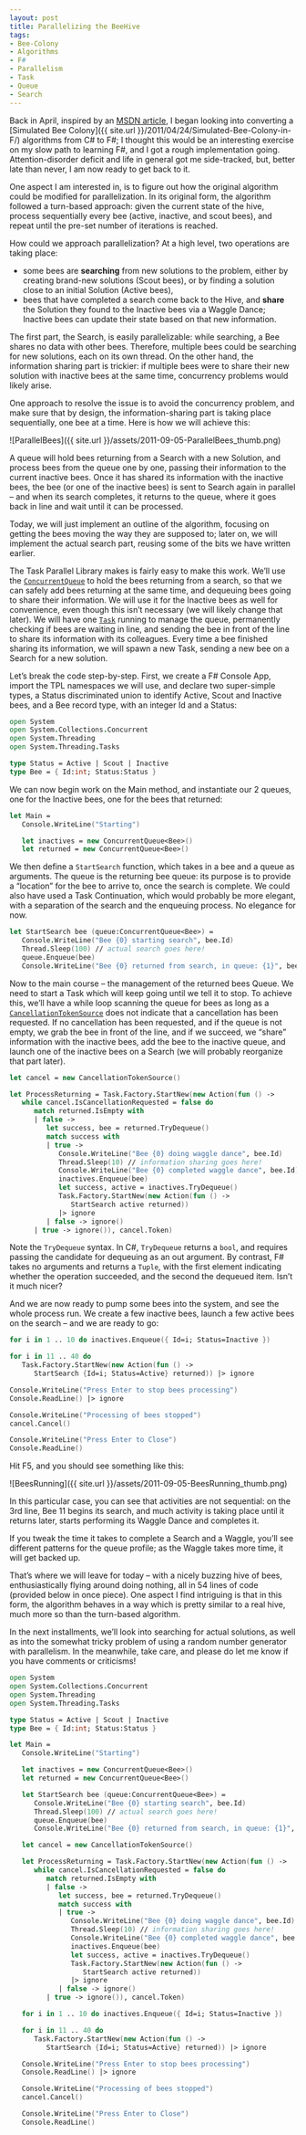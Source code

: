 ```yaml
---
layout: post
title: Parallelizing the BeeHive
tags:
- Bee-Colony
- Algorithms
- F#
- Parallelism
- Task
- Queue
- Search
---
```


Back in April, inspired by an [MSDN article](http://msdn.microsoft.com/en-us/magazine/gg983491.aspx), I began looking into converting a [Simulated Bee Colony]({{ site.url }}/2011/04/24/Simulated-Bee-Colony-in-F/) algorithms from C# to F#; I thought this would be an interesting exercise on my slow path to learning F#, and I got a rough implementation going. Attention-disorder deficit and life in general got me side-tracked, but, better late than never, I am now ready to get back to it.  

One aspect I am interested in, is to figure out how the original algorithm could be modified for parallelization. In its original form, the algorithm followed a turn-based approach: given the current state of the hive, process sequentially every bee (active, inactive, and scout bees), and repeat until the pre-set number of iterations is reached.  

How could we approach parallelization? At a high level, two operations are taking place:      

* some bees are **searching** from new solutions to the problem, either by creating brand-new solutions (Scout bees), or by finding a solution close to an initial Solution (Active bees),    
* bees that have completed a search come back to the Hive, and **share** the Solution they found to the Inactive bees via a Waggle Dance; Inactive bees can update their state based on that new information.   

The first part, the Search, is easily parallelizable: while searching, a Bee shares no data with other bees. Therefore, multiple bees could be searching for new solutions, each on its own thread. On the other hand, the information sharing part is trickier: if multiple bees were to share their new solution with inactive bees at the same time, concurrency problems would likely arise.  

One approach to resolve the issue is to avoid the concurrency problem, and make sure that by design, the information-sharing part is taking place sequentially, one bee at a time. Here is how we will achieve this:  

![ParallelBees]({{ site.url }}/assets/2011-09-05-ParallelBees_thumb.png)

A queue will hold bees returning from a Search with a new Solution, and process bees from the queue one by one, passing their information to the current inactive bees. Once it has shared its information with the inactive bees, the bee (or one of the inactive bees) is sent to Search again in parallel – and when its search completes, it returns to the queue, where it goes back in line and wait until it can be processed.  

<!--more-->

Today, we will just implement an outline of the algorithm, focusing on getting the bees moving the way they are supposed to; later on, we will implement the actual search part, reusing some of the bits we have written earlier.  

The Task Parallel Library makes is fairly easy to make this work. We’ll use the [`ConcurrentQueue`](http://msdn.microsoft.com/en-us/library/dd267265.aspx) to hold the bees returning from a search, so that we can safely add bees returning at the same time, and dequeuing bees going to share their information. We will use it for the Inactive bees as well for convenience, even though this isn’t necessary (we will likely change that later). We will have one [`Task`](http://msdn.microsoft.com/en-us/library/system.threading.tasks.task.aspx) running to manage the queue, permanently checking if bees are waiting in line, and sending the bee in front of the line to share its information with its colleagues. Every time a bee finished sharing its information, we will spawn a new Task, sending a new bee on a Search for a new solution.  

Let’s break the code step-by-step. First, we create a F# Console App, import the TPL namespaces we will use, and declare two super-simple types, a Status discriminated union to identify Active, Scout and Inactive bees, and a Bee record type, with an integer Id and a Status:  

``` fsharp
open System
open System.Collections.Concurrent
open System.Threading
open System.Threading.Tasks

type Status = Active | Scout | Inactive
type Bee = { Id:int; Status:Status }
``` 

We can now begin work on the Main method, and instantiate our 2 queues, one for the Inactive bees, one for the bees that returned:

``` fsharp
let Main =
   Console.WriteLine("Starting")

   let inactives = new ConcurrentQueue<Bee>()
   let returned = new ConcurrentQueue<Bee>()
``` 

We then define a `StartSearch` function, which takes in a bee and a queue as arguments. The queue is the returning bee queue: its purpose is to provide a “location” for the bee to arrive to, once the search is complete. We could also have used a Task Continuation, which would probably be more elegant, with a separation of the search and the enqueuing process. No elegance for now.

``` fsharp
let StartSearch bee (queue:ConcurrentQueue<Bee>) =
   Console.WriteLine("Bee {0} starting search", bee.Id)
   Thread.Sleep(100) // actual search goes here!
   queue.Enqueue(bee)
   Console.WriteLine("Bee {0} returned from search, in queue: {1}", bee.Id, queue.Count)
``` 

Now to the main course – the management of the returned bees Queue. We need to start a Task which will keep going until we tell it to stop. To achieve this, we’ll have a while loop scanning the queue for bees as long as a [`CancellationTokenSource`](http://msdn.microsoft.com/en-us/library/system.threading.cancellationtokensource.aspx) does not indicate that a cancellation has been requested. If no cancellation has been requested, and if the queue is not empty, we grab the bee in front of the line, and if we succeed, we “share” information with the inactive bees, add the bee to the inactive queue, and launch one of the inactive bees on a Search (we will probably reorganize that part later).

``` fsharp
let cancel = new CancellationTokenSource()

let ProcessReturning = Task.Factory.StartNew(new Action(fun () -> 
   while cancel.IsCancellationRequested = false do
      match returned.IsEmpty with
      | false -> 
         let success, bee = returned.TryDequeue()
         match success with
         | true -> 
            Console.WriteLine("Bee {0} doing waggle dance", bee.Id)
            Thread.Sleep(10) // information sharing goes here!
            Console.WriteLine("Bee {0} completed waggle dance", bee.Id)
            inactives.Enqueue(bee)
            let success, active = inactives.TryDequeue()
            Task.Factory.StartNew(new Action(fun () -> 
               StartSearch active returned))
            |> ignore
         | false -> ignore()
      | true -> ignore()), cancel.Token)
``` 

Note the `TryDequeue` syntax. In C#, `TryDequeue` returns a `bool`, and requires passing the candidate for dequeuing as an out argument. By contrast, F# takes no arguments and returns a `Tuple`, with the first element indicating whether the operation succeeded, and the second the dequeued item. Isn’t it much nicer?

And we are now ready to pump some bees into the system, and see the whole process run. We create a few inactive bees, launch a few active bees on the search – and we are ready to go:

``` fsharp
for i in 1 .. 10 do inactives.Enqueue({ Id=i; Status=Inactive })

for i in 11 .. 40 do
   Task.Factory.StartNew(new Action(fun () -> 
      StartSearch {Id=i; Status=Active} returned)) |> ignore

Console.WriteLine("Press Enter to stop bees processing")
Console.ReadLine() |> ignore

Console.WriteLine("Processing of bees stopped")
cancel.Cancel()

Console.WriteLine("Press Enter to Close")
Console.ReadLine()
``` 

Hit F5, and you should see something like this:

![BeesRunning]({{ site.url }}/assets/2011-09-05-BeesRunning_thumb.png)

In this particular case, you can see that activities are not sequential: on the 3rd line, Bee 11 begins its search, and much activity is taking place until it returns later, starts performing its Waggle Dance and completes it. 

If you tweak the time it takes to complete a Search and a Waggle, you’ll see different patterns for the queue profile; as the Waggle takes more time, it will get backed up.

That’s where we will leave for today – with a nicely buzzing hive of bees, enthusiastically flying around doing nothing, all in 54 lines of code (provided below in once piece). One aspect I find intriguing is that in this form, the algorithm behaves in a way which is pretty similar to a real hive, much more so than the turn-based algorithm. 

In the next installments, we’ll look into searching for actual solutions, as well as into the somewhat tricky problem of using a random number generator with parallelism. In the meanwhile, take care, and please do let me know if you have comments or criticisms!

``` fsharp
open System
open System.Collections.Concurrent
open System.Threading
open System.Threading.Tasks

type Status = Active | Scout | Inactive
type Bee = { Id:int; Status:Status }

let Main =
   Console.WriteLine("Starting")

   let inactives = new ConcurrentQueue<Bee>()
   let returned = new ConcurrentQueue<Bee>()

   let StartSearch bee (queue:ConcurrentQueue<Bee>) =
      Console.WriteLine("Bee {0} starting search", bee.Id)
      Thread.Sleep(100) // actual search goes here!
      queue.Enqueue(bee)
      Console.WriteLine("Bee {0} returned from search, in queue: {1}", bee.Id, queue.Count)

   let cancel = new CancellationTokenSource()

   let ProcessReturning = Task.Factory.StartNew(new Action(fun () -> 
      while cancel.IsCancellationRequested = false do
         match returned.IsEmpty with
         | false -> 
            let success, bee = returned.TryDequeue()
            match success with
            | true -> 
               Console.WriteLine("Bee {0} doing waggle dance", bee.Id)
               Thread.Sleep(10) // information sharing goes here!
               Console.WriteLine("Bee {0} completed waggle dance", bee.Id)
               inactives.Enqueue(bee)
               let success, active = inactives.TryDequeue()
               Task.Factory.StartNew(new Action(fun () -> 
                  StartSearch active returned))
               |> ignore
            | false -> ignore()
         | true -> ignore()), cancel.Token)

   for i in 1 .. 10 do inactives.Enqueue({ Id=i; Status=Inactive })

   for i in 11 .. 40 do
      Task.Factory.StartNew(new Action(fun () -> 
         StartSearch {Id=i; Status=Active} returned)) |> ignore

   Console.WriteLine("Press Enter to stop bees processing")
   Console.ReadLine() |> ignore

   Console.WriteLine("Processing of bees stopped")
   cancel.Cancel()

   Console.WriteLine("Press Enter to Close")
   Console.ReadLine()
``` 

